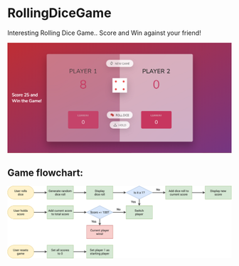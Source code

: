 # RollingDiceGame
<p>Interesting Rolling Dice Game.. Score and Win against your friend!</p>
<img src="/game/screenshot.PNG">
<h2>Game flowchart:</h2>
<img src="/game/game-flowchart.png">